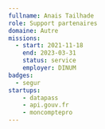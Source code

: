 ```yaml
---
fullname: Anais Tailhade
role: Support partenaires
domaine: Autre
missions:
  - start: 2021-11-18
    end: 2023-03-31
    status: service
    employer: DINUM
badges:
  - segur
startups:
    - datapass
    - api.gouv.fr
    - moncomptepro
---
```

